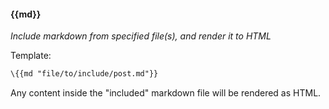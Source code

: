 #### \{{md}}
_Include markdown from specified file(s), and render it to HTML_

Template:

```html
\{{md "file/to/include/post.md"}}
```
Any content inside the "included" markdown file will be rendered as HTML.
